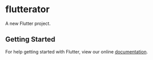 # flutterator

A new Flutter project.

## Getting Started

For help getting started with Flutter, view our online
[documentation](https://flutter.io/).
